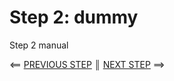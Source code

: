 # Step 2: dummy

[//]: # (head-end)


Step 2 manual


[//]: # (foot-start)

[{]: <helper> (navStep)

⟸ <a href="step1.md">PREVIOUS STEP</a> <b>║</b> <a href="step3.md">NEXT STEP</a> ⟹

[}]: #